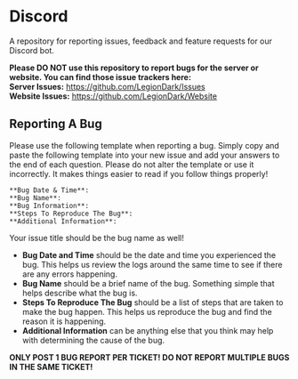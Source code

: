 # Discord
A repository for reporting issues, feedback and feature requests for our Discord bot.

**Please DO NOT use this repository to report bugs for the server or website. You can find those issue trackers here:**
<br>**Server Issues:** https://github.com/LegionDark/Issues
<br>**Website Issues:** https://github.com/LegionDark/Website

## Reporting A Bug

Please use the following template when reporting a bug. Simply copy and paste the following template into your new issue and add your answers to the end of each question. Please do not alter the template or use it incorrectly. It makes things easier to read if you follow things properly!

```
**Bug Date & Time**:
**Bug Name**:
**Bug Information**:
**Steps To Reproduce The Bug**:
**Additional Information**:
```
Your issue title should be the bug name as well!

* **Bug Date and Time** should be the date and time you experienced the bug. This helps us review the logs around the same time to see if there are any errors happening.
* **Bug Name** should be a brief name of the bug. Something simple that helps describe what the bug is.
* **Steps To Reproduce The Bug** should be a list of steps that are taken to make the bug happen. This helps us reproduce the bug and find the reason it is happening.
* **Additional Information** can be anything else that you think may help with determining the cause of the bug.

**ONLY POST 1 BUG REPORT PER TICKET! DO NOT REPORT MULTIPLE BUGS IN THE SAME TICKET!**
